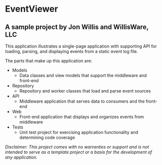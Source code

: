 # EventViewer
## A sample project by Jon Willis and WillisWare, LLC

This application illustrates a single-page application with supporting API for loading, parsing, and displaying events from a static event log file.

The parts that make up this application are:
- Models
  - Data classes and view models that support the middleware and front-end
- Repository
  - Repository and worker classes that load and parse event sources
- API
  - Middleware application that serves data to consumers and the front-end
- Web
  - Front-end application that displays and organizes events from middleware
- Tests
  - Unit test project for exercising application functionality and determining code coverage

*Disclaimer: This project comes with no warranties or support and is not intended to serve as a template project or a basis for the development of any application.*
